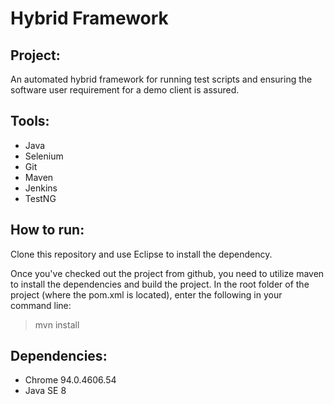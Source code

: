 # Hybrid Framework

## Project:
An automated hybrid framework for running test scripts and ensuring the software user requirement for a demo client is assured.

## Tools: 
* Java
* Selenium
* Git
* Maven
* Jenkins
* TestNG

## How to run:
Clone this repository and use Eclipse to install the dependency.

Once you've checked out the project from github, you need to utilize maven to install the dependencies and build the project. In the root folder of the project (where the pom.xml is located), enter the following in your command line:
> mvn install

## Dependencies:
- Chrome 94.0.4606.54
- Java SE 8
